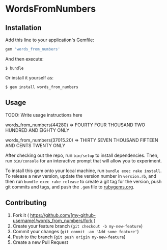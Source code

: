 # WordsFromNumbers



## Installation

Add this line to your application's Gemfile:

```ruby
gem 'words_from_numbers'
```

And then execute:

    $ bundle

Or install it yourself as:

    $ gem install words_from_numbers

## Usage

TODO: Write usage instructions here

words_from_numbers(44280)  => FOURTY FOUR THOUSAND TWO HUNDRED AND EIGHTY ONLY

words_from_numbers(37015.20)  => THIRTY SEVEN THOUSAND  FIFTEEN AND CENTS TWENTY ONLY


After checking out the repo, run `bin/setup` to install dependencies. Then, run `bin/console` for an interactive prompt that will allow you to experiment.

To install this gem onto your local machine, run `bundle exec rake install`. To release a new version, update the version number in `version.rb`, and then run `bundle exec rake release` to create a git tag for the version, push git commits and tags, and push the `.gem` file to [rubygems.org](https://rubygems.org).

## Contributing

1. Fork it ( https://github.com/[my-github-username]/words_from_numbers/fork )
2. Create your feature branch (`git checkout -b my-new-feature`)
3. Commit your changes (`git commit -am 'Add some feature'`)
4. Push to the branch (`git push origin my-new-feature`)
5. Create a new Pull Request
